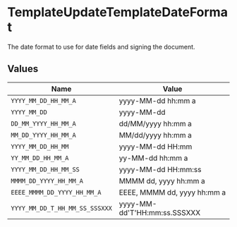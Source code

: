 # TemplateUpdateTemplateDateFormat

The date format to use for date fields and signing the document.


## Values

| Name                           | Value                          |
| ------------------------------ | ------------------------------ |
| `YYYY_MM_DD_HH_MM_A`           | yyyy-MM-dd hh:mm a             |
| `YYYY_MM_DD`                   | yyyy-MM-dd                     |
| `DD_MM_YYYY_HH_MM_A`           | dd/MM/yyyy hh:mm a             |
| `MM_DD_YYYY_HH_MM_A`           | MM/dd/yyyy hh:mm a             |
| `YYYY_MM_DD_HH_MM`             | yyyy-MM-dd HH:mm               |
| `YY_MM_DD_HH_MM_A`             | yy-MM-dd hh:mm a               |
| `YYYY_MM_DD_HH_MM_SS`          | yyyy-MM-dd HH:mm:ss            |
| `MMMM_DD_YYYY_HH_MM_A`         | MMMM dd, yyyy hh:mm a          |
| `EEEE_MMMM_DD_YYYY_HH_MM_A`    | EEEE, MMMM dd, yyyy hh:mm a    |
| `YYYY_MM_DD_T_HH_MM_SS_SSSXXX` | yyyy-MM-dd'T'HH:mm:ss.SSSXXX   |